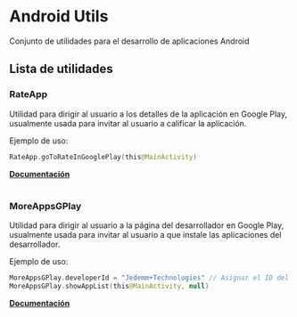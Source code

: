 # Android Utils

Conjunto de utilidades para el desarrollo de aplicaciones Android

## Lista de utilidades

### RateApp 
Utilidad para dirigir al usuario a los detalles de la aplicación en Google Play, usualmente usada para invitar al usuario a calificar la aplicación.

Ejemplo de uso:
```Kotlin
RateApp.goToRateInGooglePlay(this@MainActivity)
```
**[Documentación ](docs/androidutils/com.jeovanimartinez.androidutils.reviews/-rate-app/index.md)**

#

### MoreAppsGPlay 
Utilidad para dirigir al usuario a la página del desarrollador en Google Play, usualmente usada para invitar al usuario a que instale las aplicaciones del desarrollador.

Ejemplo de uso:
```Kotlin
MoreAppsGPlay.developerId = "Jedemm+Technologies" // Asignar el ID del desarrollador
MoreAppsGPlay.showAppList(this@MainActivity, null)
```
**[Documentación ](docs/androidutils/com.jeovanimartinez.androidutils.moreapps/-more-apps-g-play/index.md)**

#
